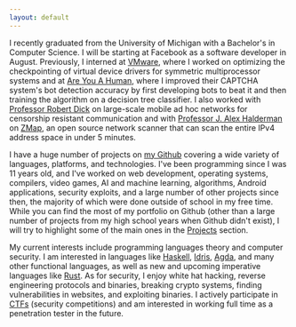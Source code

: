 ```yaml
---
layout: default
---
```

I recently graduated from the University of Michigan with a Bachelor's in Computer Science. I will be starting at Facebook as a software developer in August. Previously, I interned at [VMware](www.vmware.com), where I worked on optimizing the checkpointing of virtual device drivers for symmetric multiprocessor systems and at [Are You A Human](http://areyouahuman.com/), where I improved their CAPTCHA system's bot detection accuracy by first developing bots to beat it and then training the algorithm on a decision tree classifier. I also worked with [Professor Robert Dick](http://robertdick.org/) on large-scale mobile ad hoc networks for censorship resistant communication and with [Professor J. Alex Halderman](https://jhalderm.com/) on [ZMap](https://zmap.io/), an open source network scanner that can scan the entire IPv4 address space in under 5 minutes.

I have a huge number of projects on [my Github](https://github.com/gsingh93) covering a wide variety of languages, platforms, and technologies. I've been programming since I was 11 years old, and I've worked on web development, operating systems, compilers, video games, AI and machine learning, algorithms, Android applications, security exploits, and a large number of other projects since then, the majority of which were done outside of school in my free time. While you can find the most of my portfolio on Github (other than a large number of projects from my high school years when Github didn't exist), I will try to highlight some of the main ones in the [Projects](/projects) section.

My current interests include programming languages theory and computer security. I am interested in languages like [Haskell](https://www.haskell.org/), [Idris](http://www.idris-lang.org/), [Agda](http://wiki.portal.chalmers.se/agda/pmwiki.php), and many other functional languages, as well as new and upcoming imperative languages like [Rust](http://www.rust-lang.org/). As for security, I enjoy white hat hacking, reverse engineering protocols and binaries, breaking crypto systems, finding vulnerabilities in websites, and exploiting binaries. I actively participate in [CTFs](https://ctftime.org/ctf-wtf/) (security competitions) and am interested in working full time as a penetration tester in the future.
